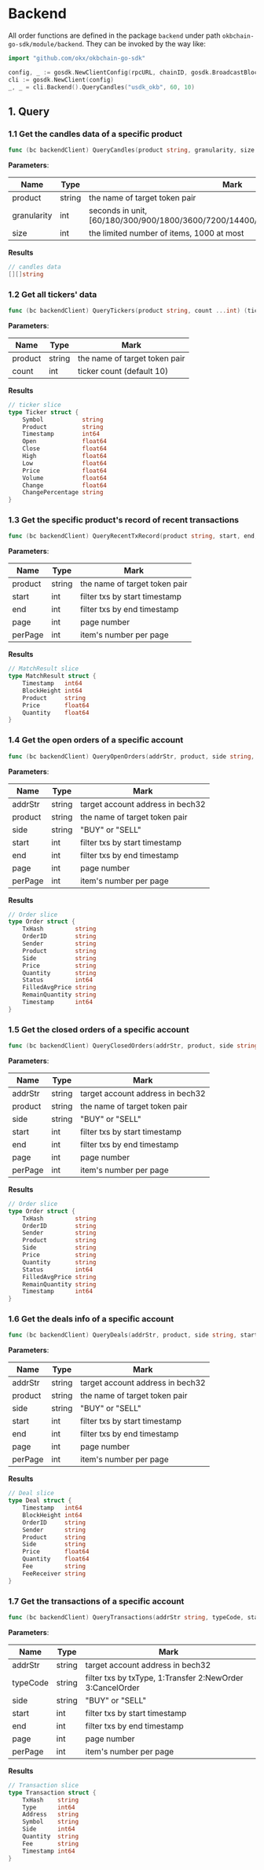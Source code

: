 # Backend
All order functions are defined in the package `backend` under path `okbchain-go-sdk/module/backend`. They can be invoked by the way like:

```go
import "github.com/okx/okbchain-go-sdk"

config, _ := gosdk.NewClientConfig(rpcURL, chainID, gosdk.BroadcastBlock, "0.02okb", 200000, "")
cli := gosdk.NewClient(config)
_, _ = cli.Backend().QueryCandles("usdk_okb", 60, 10)
```

## 1. Query

### 1.1 Get the candles data of a specific product

```go
func (bc backendClient) QueryCandles(product string, granularity, size int) (candles [][]string, err error)
```

**Parameters**:

|  Name   | Type  |Mark|
|  ----  | ----  |----|
| product  | string |the name of target token pair|
| granularity  | int | seconds in unit, [60/180/300/900/1800/3600/7200/14400/21600/43200/86400/604800]|
| size  | int |the limited number of items, 1000 at most|

**Results**

```go
// candles data
[][]string
```

### 1.2 Get all tickers' data

```go
func (bc backendClient) QueryTickers(product string, count ...int) (tickers []types.Ticker, err error) 
```

**Parameters**:

|  Name   | Type  |Mark|
|  ----  | ----  |----|
| product  | string |the name of target token pair|
| count  | int |ticker count (default 10)|

**Results**

```go
// ticker slice
type Ticker struct {
    Symbol           string
    Product          string
    Timestamp        int64
    Open             float64
    Close            float64
    High             float64
    Low              float64
    Price            float64
    Volume           float64
    Change           float64
    ChangePercentage string
}
```

### 1.3 Get the specific product's record of recent transactions

```go
func (bc backendClient) QueryRecentTxRecord(product string, start, end, page, perPage int) (record []types.MatchResult, err error) 
```

**Parameters**:

|  Name   | Type  |Mark|
|  ----  | ----  |----|
| product  | string |the name of target token pair|
| start  | int |filter txs by start timestamp|
| end  | int |filter txs by end timestamp|
| page  | int |page number|
| perPage  | int | item's number per page|

**Results**

```go
// MatchResult slice
type MatchResult struct {
    Timestamp   int64
    BlockHeight int64
    Product     string
    Price       float64
    Quantity    float64
}
```

### 1.4 Get the open orders of a specific account

```go
func (bc backendClient) QueryOpenOrders(addrStr, product, side string, start, end, page, perPage int) (orders []types.Order,err error)
```

**Parameters**:

|  Name   | Type  |Mark|
|  ----  | ----  |----|
| addrStr  | string |target account address in bech32|
| product  | string |the name of target token pair|
| side  | string |"BUY" or "SELL"|
| start  | int |filter txs by start timestamp|
| end  | int |filter txs by end timestamp|
| page  | int |page number|
| perPage  | int | item's number per page|

**Results**

```go
// Order slice
type Order struct {
    TxHash         string
    OrderID        string
    Sender         string
    Product        string
    Side           string
    Price          string
    Quantity       string
    Status         int64
    FilledAvgPrice string
    RemainQuantity string
    Timestamp      int64
}
```

### 1.5 Get the closed orders of a specific account

```go
func (bc backendClient) QueryClosedOrders(addrStr, product, side string, start, end, page, perPage int) (orders []types.Order,err error)
```

**Parameters**:

|  Name   | Type  |Mark|
|  ----  | ----  |----|
| addrStr  | string |target account address in bech32|
| product  | string |the name of target token pair|
| side  | string |"BUY" or "SELL"|
| start  | int |filter txs by start timestamp|
| end  | int |filter txs by end timestamp|
| page  | int |page number|
| perPage  | int | item's number per page|

**Results**

```go
// Order slice
type Order struct {
    TxHash         string
    OrderID        string
    Sender         string
    Product        string
    Side           string
    Price          string
    Quantity       string
    Status         int64
    FilledAvgPrice string
    RemainQuantity string
    Timestamp      int64
}
```

### 1.6 Get the deals info of a specific account

```go
func (bc backendClient) QueryDeals(addrStr, product, side string, start, end, page, perPage int) (deals []types.Deal, err error)
```

**Parameters**:

|  Name   | Type  |Mark|
|  ----  | ----  |----|
| addrStr  | string |target account address in bech32|
| product  | string |the name of target token pair|
| side  | string |"BUY" or "SELL"|
| start  | int |filter txs by start timestamp|
| end  | int |filter txs by end timestamp|
| page  | int |page number|
| perPage  | int | item's number per page|

**Results**

```go
// Deal slice
type Deal struct {
    Timestamp   int64
    BlockHeight int64
    OrderID     string
    Sender      string
    Product     string
    Side        string
    Price       float64
    Quantity    float64
    Fee         string
    FeeReceiver string
}
```

### 1.7 Get the transactions of a specific account

```go
func (bc backendClient) QueryTransactions(addrStr string, typeCode, start, end, page, perPage int) (transactions []types.Transaction, err error)
```

**Parameters**:

|  Name   | Type  |Mark|
|  ----  | ----  |----|
| addrStr  | string |target account address in bech32|
| typeCode  | string |filter txs by txType, 1:Transfer 2:NewOrder 3:CancelOrder|
| side  | string |"BUY" or "SELL"|
| start  | int |filter txs by start timestamp|
| end  | int |filter txs by end timestamp|
| page  | int |page number|
| perPage  | int | item's number per page|

**Results**

```go
// Transaction slice
type Transaction struct {
    TxHash    string
    Type      int64
    Address   string
    Symbol    string
    Side      int64
    Quantity  string
    Fee       string
    Timestamp int64
}
```